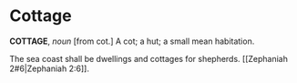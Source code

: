 # Cottage

**COTTAGE**, _noun_ \[from cot.\] A cot; a hut; a small mean habitation.

The sea coast shall be dwellings and cottages for shepherds. [[Zephaniah 2#6|Zephaniah 2:6]].